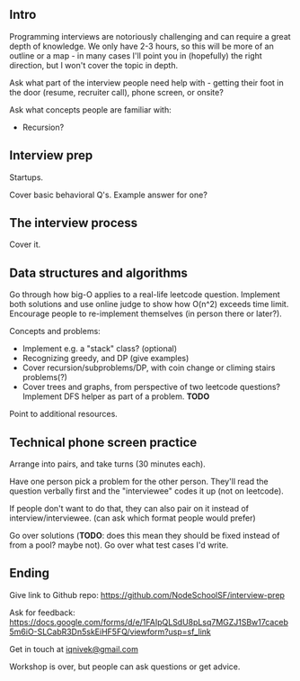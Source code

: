 ## Intro

Programming interviews are notoriously challenging and can require a great depth of knowledge. We only have 2-3 hours, so this will be more of an outline or a map - in many cases I'll point you in (hopefully) the right direction, but I won't cover the topic in depth.

Ask what part of the interview people need help with - getting their foot in the door (resume, recruiter call), phone screen, or onsite?

Ask what concepts people are familiar with:

* Recursion?

## Interview prep

Startups.

Cover basic behavioral Q's. Example answer for one?


## The interview process

Cover it.


## Data structures and algorithms

Go through how big-O applies to a real-life leetcode question. Implement both solutions and use online judge to show how O(n^2) exceeds time limit. Encourage people to re-implement themselves (in person there or later?).

Concepts and problems:

* Implement e.g. a "stack" class? (optional)
* Recognizing greedy, and DP (give examples)
* Cover recursion/subproblems/DP, with coin change or climing stairs problems(?)
* Cover trees and graphs, from perspective of two leetcode questions? Implement DFS helper as part of a problem. **TODO**

Point to additional resources.


## Technical phone screen practice

Arrange into pairs, and take turns (30 minutes each).

Have one person pick a problem for the other person. They'll read the question verbally first and the "interviewee" codes it up (not on leetcode).

If people don't want to do that, they can also pair on it instead of interview/interviewee. (can ask which format people would prefer)

Go over solutions (**TODO**: does this mean they should be fixed instead of from a pool? maybe not). Go over what test cases I'd write.

## Ending

Give link to Github repo: https://github.com/NodeSchoolSF/interview-prep

Ask for feedback: https://docs.google.com/forms/d/e/1FAIpQLSdU8pLsq7MGZJ1SBw17caceb5m6iO-SLCabR3Dn5skEiHF5FQ/viewform?usp=sf_link

Get in touch at iqnivek@gmail.com

Workshop is over, but people can ask questions or get advice.
